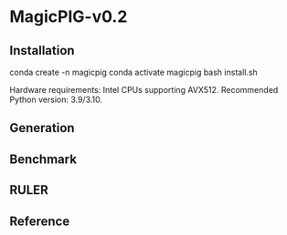 # MagicPIG-v0.2

## Installation
 conda create -n magicpig
 conda activate magicpig
 bash install.sh

Hardware requirements: Intel CPUs supporting AVX512. Recommended Python version: 3.9/3.10.

## Generation


## Benchmark


## RULER


## Reference




